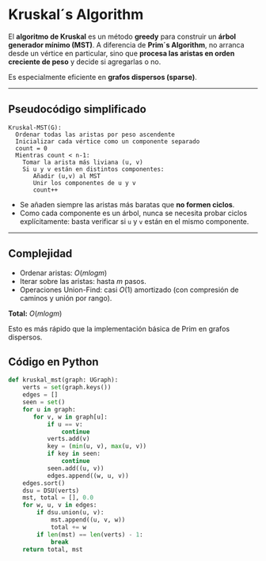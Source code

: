 # Kruskal´s Algorithm

El **algoritmo de Kruskal** es un método **greedy** para construir un **árbol generador mínimo (MST)**. A diferencia de **Prim´s Algorithm**, no arranca desde un vértice en particular, sino que **procesa las aristas en orden creciente de peso** y decide si agregarlas o no.

Es especialmente eficiente en **grafos dispersos (sparse)**.

---

## Pseudocódigo simplificado

```
Kruskal-MST(G):
  Ordenar todas las aristas por peso ascendente
  Inicializar cada vértice como un componente separado
  count = 0
  Mientras count < n-1:
    Tomar la arista más liviana (u, v)
    Si u y v están en distintos componentes:
       Añadir (u,v) al MST
       Unir los componentes de u y v
       count++
```

* Se añaden siempre las aristas más baratas que **no formen ciclos**.
* Como cada componente es un árbol, nunca se necesita probar ciclos explícitamente: basta verificar si `u` y `v` están en el mismo componente.

---

## Complejidad

* Ordenar aristas: $O(m log m)$
* Iterar sobre las aristas: hasta $m$ pasos.
* Operaciones Union-Find: casi $O(1)$ amortizado (con compresión de caminos y unión por rango).

**Total:** $O(m log m)$

Esto es más rápido que la implementación básica de Prim en grafos dispersos.

## Código en Python

```python
def kruskal_mst(graph: UGraph):
    verts = set(graph.keys())
    edges = []
    seen = set()
    for u in graph:
       for v, w in graph[u]:
           if u == v:
               continue
           verts.add(v)
           key = (min(u, v), max(u, v))
           if key in seen:
               continue
           seen.add((u, v))
           edges.append((w, u, v))
    edges.sort()
    dsu = DSU(verts)
    mst, total = [], 0.0
    for w, u, v in edges:
        if dsu.union(u, v):
            mst.append((u, v, w))
            total += w
        if len(mst) == len(verts) - 1:
            break
    return total, mst
```